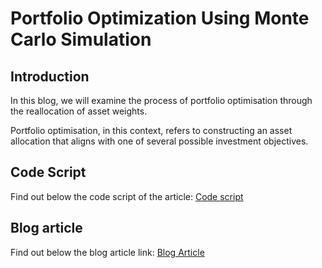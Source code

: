 # Portfolio Optimization Using Monte Carlo Simulation

## Introduction 
In this blog, we will examine the process of portfolio optimisation through the reallocation of asset weights. 

Portfolio optimisation, in this context, refers to constructing an asset allocation that aligns with one of several possible investment objectives.

## Code Script
Find out below the code script of the article:
[Code script](https://github.com/QuantInsti/Algorithmic-Trading-Code-Examples/tree/main/blog_articles/build-trend-following-strategies)
## Blog article 
Find out below the blog article link:
[Blog Article](https://blog.quantinsti.com/portfolio-optimization-maximum-return-risk-ratio-python/)
